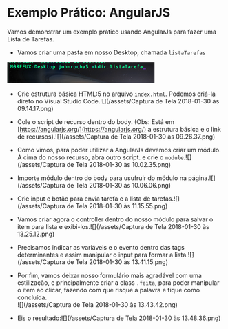 # Exemplo Prático: AngularJS

Vamos demonstrar um exemplo prático usando AngularJs para fazer uma Lista de Tarefas.

* Vamos criar uma pasta em nosso Desktop, chamada `listaTarefas`

![](/assets/mkdirlistatarefas.png)

* Crie estrutura básica HTML:5 no arquivo `index.html`. Podemos criá-la direto no Visual Studio Code.![](/assets/Captura de Tela 2018-01-30 às 09.14.17.png)

* Cole o script de recurso dentro do body. \(Obs: Está em [https://angularjs.org/](https://angularjs.org/) a estrutura básica e o link de recursos\).![](/assets/Captura de Tela 2018-01-30 às 09.26.37.png)

* Como vimos, para poder utilizar a AngularJs devemos criar um módulo. A cima do nosso recurso, abra outro script. e crie o `module`.![](/assets/Captura de Tela 2018-01-30 às 10.02.35.png)

* Importe módulo dentro do body para usufruir do módulo na página.![](/assets/Captura de Tela 2018-01-30 às 10.06.06.png)

* Crie input e botão para envia tarefa e a lista de tarefas.![](/assets/Captura de Tela 2018-01-30 às 11.15.55.png)

* Vamos criar agora o controller dentro do nosso módulo para salvar o item para lista e exibi-los.![](/assets/Captura de Tela 2018-01-30 às 13.25.12.png)

* Precisamos indicar as variáveis e o evento dentro das tags determinantes e assim manipular o input para formar a lista.![](/assets/Captura de Tela 2018-01-30 às 13.41.15.png)

* Por fim, vamos deixar nosso formulário mais agradável com uma estilização, e principalmente criar a class `.feita`, para poder manipular o item ao clicar, fazendo com que risque a palavra e fique como concluída.  
  ![](/assets/Captura de Tela 2018-01-30 às 13.43.42.png)

* Eis o resultado:![](/assets/Captura de Tela 2018-01-30 às 13.48.36.png)



